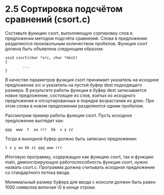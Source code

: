 # 2.5 Сортировка подсчётом сравнений (csort.c)
Составьте функцию сsort, выполняющую сортировку слов в предложении методом подсчёта сравнений. Слова в предложении разделяются произвольным количеством пробелов. Функция csort должна быть объявлена следующим образом:
```
void csort(char *src, char *dest)
{
        ...
}
```
В качестве параметров функция csort принимает указатель на исходное предложение src и указатель на пустой буфер dest подходящего размера. В результате работы функции в буфер dest записывается новое предложение, состоящее из слов, взятых из исходного предложения и отсортированных в порядке возрастания их длин. При этом слова в новом предложении разделяются одним пробелом.

Рассмотрим пример работы функции csort. Пусть исходное предложение выглядит как:
```
qqq  www  t  aa rrr  bb  x y zz
```
Тогда в выходной буфер должно быть записано предложение:
```
t x y aa bb zz qqq www rrr
```
Итоговую программу, содержащую как функцию csort, так и функцию main, демонстрирующую работоспособность функции csort, нужно назвать csort.c. Программа должна считывать исходное предложение со стандартного потока ввода.

Минимальный размер буфера для ввода с консоли должен быть равен $1000$ символов включая \0 в конце строки.
